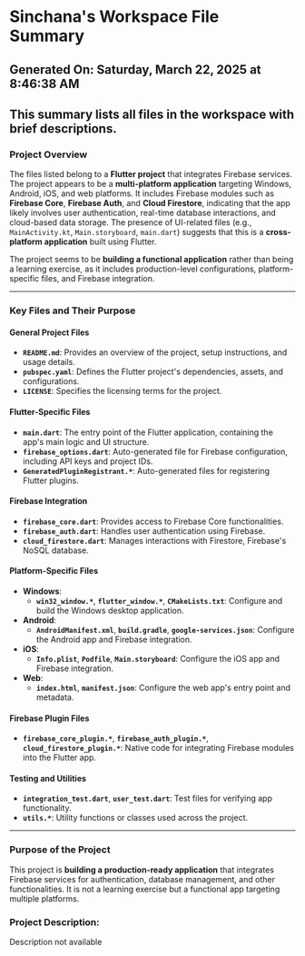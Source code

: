 # Sinchana's Workspace File Summary
## Generated On: Saturday, March 22, 2025 at 8:46:38 AM
This summary lists all files in the workspace with brief descriptions.
---
### Project Overview

The files listed belong to a **Flutter project** that integrates Firebase services. The project appears to be a **multi-platform application** targeting Windows, Android, iOS, and web platforms. It includes Firebase modules such as **Firebase Core**, **Firebase Auth**, and **Cloud Firestore**, indicating that the app likely involves user authentication, real-time database interactions, and cloud-based data storage. The presence of UI-related files (e.g., `MainActivity.kt`, `Main.storyboard`, `main.dart`) suggests that this is a **cross-platform application** built using Flutter.

The project seems to be **building a functional application** rather than being a learning exercise, as it includes production-level configurations, platform-specific files, and Firebase integration.

---

### Key Files and Their Purpose

#### General Project Files
- **`README.md`**: Provides an overview of the project, setup instructions, and usage details.
- **`pubspec.yaml`**: Defines the Flutter project's dependencies, assets, and configurations.
- **`LICENSE`**: Specifies the licensing terms for the project.

#### Flutter-Specific Files
- **`main.dart`**: The entry point of the Flutter application, containing the app's main logic and UI structure.
- **`firebase_options.dart`**: Auto-generated file for Firebase configuration, including API keys and project IDs.
- **`GeneratedPluginRegistrant.*`**: Auto-generated files for registering Flutter plugins.

#### Firebase Integration
- **`firebase_core.dart`**: Provides access to Firebase Core functionalities.
- **`firebase_auth.dart`**: Handles user authentication using Firebase.
- **`cloud_firestore.dart`**: Manages interactions with Firestore, Firebase's NoSQL database.

#### Platform-Specific Files
- **Windows**:
  - **`win32_window.*`**, **`flutter_window.*`**, **`CMakeLists.txt`**: Configure and build the Windows desktop application.
- **Android**:
  - **`AndroidManifest.xml`**, **`build.gradle`**, **`google-services.json`**: Configure the Android app and Firebase integration.
- **iOS**:
  - **`Info.plist`**, **`Podfile`**, **`Main.storyboard`**: Configure the iOS app and Firebase integration.
- **Web**:
  - **`index.html`**, **`manifest.json`**: Configure the web app's entry point and metadata.

#### Firebase Plugin Files
- **`firebase_core_plugin.*`**, **`firebase_auth_plugin.*`**, **`cloud_firestore_plugin.*`**: Native code for integrating Firebase modules into the Flutter app.

#### Testing and Utilities
- **`integration_test.dart`**, **`user_test.dart`**: Test files for verifying app functionality.
- **`utils.*`**: Utility functions or classes used across the project.

---

### Purpose of the Project

This project is **building a production-ready application** that integrates Firebase services for authentication, database management, and other functionalities. It is not a learning exercise but a functional app targeting multiple platforms. 
### Project Description:
 Description not available
